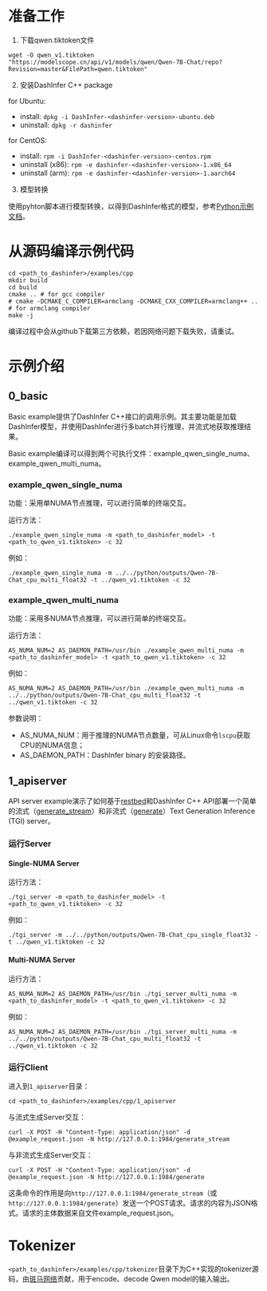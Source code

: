 # 准备工作

1. 下载qwen.tiktoken文件

```shell
wget -O qwen_v1.tiktoken "https://modelscope.cn/api/v1/models/qwen/Qwen-7B-Chat/repo?Revision=master&FilePath=qwen.tiktoken"
```

2. 安装DashInfer C++ package

for Ubuntu:

- install: `dpkg -i DashInfer-<dashinfer-version>-ubuntu.deb`
- uninstall: `dpkg -r dashinfer`

for CentOS:

- install: `rpm -i DashInfer-<dashinfer-version>-centos.rpm`
- uninstall (x86): `rpm -e dashinfer-<dashinfer-version>-1.x86_64`
- uninstall (arm): `rpm -e dashinfer-<dashinfer-version>-1.aarch64`

3. 模型转换

使用pyhton脚本进行模型转换，以得到DashInfer格式的模型，参考[Python示例文档](examples_python.md)。

# 从源码编译示例代码

```shell
cd <path_to_dashinfer>/examples/cpp
mkdir build
cd build
cmake .. # for gcc compiler
# cmake -DCMAKE_C_COMPILER=armclang -DCMAKE_CXX_COMPILER=armclang++ .. # for armclang compiler
make -j
```

编译过程中会从github下载第三方依赖，若因网络问题下载失败，请重试。

# 示例介绍

## 0_basic

Basic example提供了DashInfer C++接口的调用示例。其主要功能是加载DashInfer模型，并使用DashInfer进行多batch并行推理，并流式地获取推理结果。

Basic example编译可以得到两个可执行文件：example_qwen_single_numa、example_qwen_multi_numa。

### example_qwen_single_numa

功能：采用单NUMA节点推理，可以进行简单的终端交互。

运行方法：

```shell
./example_qwen_single_numa -m <path_to_dashinfer_model> -t <path_to_qwen_v1.tiktoken> -c 32
```

例如：

```shell
./example_qwen_single_numa -m ../../python/outputs/Qwen-7B-Chat_cpu_multi_float32 -t ../qwen_v1.tiktoken -c 32
```

### example_qwen_multi_numa

功能：采用多NUMA节点推理，可以进行简单的终端交互。

运行方法：

```shell
AS_NUMA_NUM=2 AS_DAEMON_PATH=/usr/bin ./example_qwen_multi_numa -m <path_to_dashinfer_model> -t <path_to_qwen_v1.tiktoken> -c 32
```

例如：

```shell
AS_NUMA_NUM=2 AS_DAEMON_PATH=/usr/bin ./example_qwen_multi_numa -m ../../python/outputs/Qwen-7B-Chat_cpu_multi_float32 -t ../qwen_v1.tiktoken -c 32
```

参数说明：

- AS_NUMA_NUM：用于推理的NUMA节点数量，可从Linux命令`lscpu`获取CPU的NUMA信息；
- AS_DAEMON_PATH：DashInfer binary 的安装路径。

## 1_apiserver

API server example演示了如何基于[restbed](https://github.com/Corvusoft/restbed)和DashInfer C++ API部署一个简单的流式（[generate_stream](https://huggingface.github.io/text-generation-inference/#/Text%20Generation%20Inference/generate_stream)）和非流式（[generate](https://huggingface.github.io/text-generation-inference/#/Text%20Generation%20Inference/generate_stream)）Text Generation Inference (TGI) server。

### 运行Server

#### Single-NUMA Server

运行方法：

```shell
./tgi_server -m <path_to_dashinfer_model> -t <path_to_qwen_v1.tiktoken> -c 32
```

例如：

```shell
./tgi_server -m ../../python/outputs/Qwen-7B-Chat_cpu_single_float32 -t ../qwen_v1.tiktoken -c 32
```

#### Multi-NUMA Server

运行方法：

```shell
AS_NUMA_NUM=2 AS_DAEMON_PATH=/usr/bin ./tgi_server_multi_numa -m <path_to_dashinfer_model> -t <path_to_qwen_v1.tiktoken> -c 32
```

例如：

```shell
AS_NUMA_NUM=2 AS_DAEMON_PATH=/usr/bin ./tgi_server_multi_numa -m ../../python/outputs/Qwen-7B-Chat_cpu_multi_float32 -t ../qwen_v1.tiktoken -c 32
```

### 运行Client

进入到`1_apiserver`目录：

```shell
cd <path_to_dashinfer>/examples/cpp/1_apiserver
```

与流式生成Server交互：

```shell
curl -X POST -H "Content-Type: application/json" -d @example_request.json -N http://127.0.0.1:1984/generate_stream
```

与非流式生成Server交互：

```shell
curl -X POST -H "Content-Type: application/json" -d @example_request.json -N http://127.0.0.1:1984/generate
```

这条命令的作用是向`http://127.0.0.1:1984/generate_stream`（或`http://127.0.0.1:1984/generate`）发送一个POST请求。请求的内容为JSON格式。请求的主体数据来自文件example_request.json。

# Tokenizer

`<path_to_dashinfer>/examples/cpp/tokenizer`目录下为C++实现的tokenizer源码，由[斑马网络](https://www.ebanma.com/)贡献，用于encode、decode Qwen model的输入输出。
